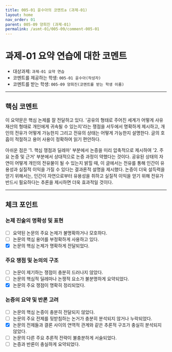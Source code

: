 ```yaml
---
title: 005-01 윤수아의 코멘트a (과제-01) 
layout: home
nav_order: 01
parent: 005-09 양희진 (과제-01)
permalink: /asmt-01/005-09/comment-005-01
---
```


# 과제-01 요약 연습에 대한 코멘트

- 대상과제: `과제-01 요약 연습`
- 코멘트를 제공하는 학생: `005-01 윤수아(작성자)` 
- 코멘트를 받는 학생: `005-09 양희진(코멘트를 받는 학생 이름)` 

---

## 핵심 코멘트

이 요약문은 핵심 논제를 잘 전달하고 있다. '공유의 형태로 주어진 세계가 어떻게 사유재산의 형태로 개인에게 귀속될 수 있는지'라는 쟁점을 서두에서 명확하게 제시하고, 개인의 전유가 어떻게 가능한지 그리고 전유의 상태는 어떻게 가능한지 설명한다. 글의 호흡이 적절하고 용어 사용이 정확하여 읽기 편안하다.

아쉬운 점은 '1. 핵심 쟁점과 딜레마' 부분에서 논증을 미리 압축적으로 제시하여 '2. 주요 논증 및 근거' 부분에서 상대적으로 논증 과정이 약했다는 것이다. 공유된 상태의 자연이 어떻게 개인의 전유물이 될 수 있는지 밝힐 때, 이 글에서는 전유를 통해 인간이 유용성과 실질적 이익을 가질 수 있다는 결과론적 설명을 제시했다. 논증이 더욱 설득력을 얻기 위해서는, 인간이 자연으로부터 유용성을 취하고 실질적 이익을 얻기 위해 전유가 반드시 필요하다는 추론을 제시하면 더욱 효과적일 것이다. 

---

## 체크 포인트

### 논제 진술의 명확성 및 표현  
- [ ] 요약된 논문의 주요 논제가 불명확하거나 모호하다.  
- [ ] 논문의 핵심 용어를 부정확하게 사용하고 있다.  
- [x] 논문의 핵심 논제가 명확하게 전달되었다.  

### 주요 쟁점 및 논의의 구조  
- [ ] 논문이 제기하는 쟁점이 충분히 드러나지 않았다.  
- [ ] 논문의 핵심적 딜레마나 논쟁적 요소가 불분명하게 요약되었다.  
- [x] 논문의 주요 쟁점이 명확히 정리되었다.  

### 논증의 요약 및 반론 고려  
- [ ] 논문의 핵심 논증이 충분히 전달되지 않았다.  
- [ ] 논문의 주요 전제를 뒷받침하는 논거가 충분히 분석되지 않거나 누락되었다.  
- [x] 논문의 전제들과 결론 사이의 연역적 관계와 같은 추론적 구조가 충실히 분석되지 않았다.  
- [ ] 논문의 다른 주요 추론적 전략이 불충분하게 서술되었다.
- [ ] 논증과 반론이 충실하게 요약되었다. 